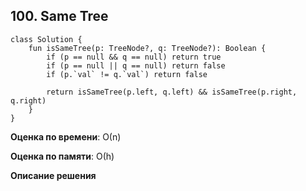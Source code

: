 ## 100. Same Tree


```
class Solution {
    fun isSameTree(p: TreeNode?, q: TreeNode?): Boolean {
        if (p == null && q == null) return true
        if (p == null || q == null) return false
        if (p.`val` != q.`val`) return false
        
        return isSameTree(p.left, q.left) && isSameTree(p.right, q.right)
    }
}

```

**Оценка по времени**: О(n)


**Оценка по памяти**: О(h)


**Описание решения**
```

```